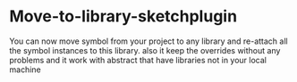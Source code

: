 # Move-to-library-sketchplugin
 You can now move symbol from your project to any library and re-attach all the symbol instances to this library. also it keep the overrides without any problems and it work with abstract that have libraries not in your local machine 
